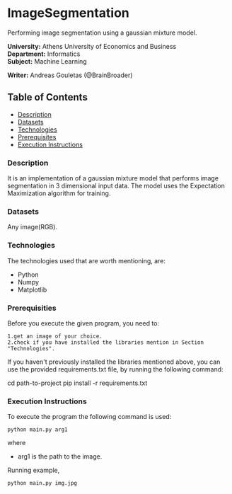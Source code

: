 # ImageSegmentation
Performing image segmentation using a gaussian mixture model. 

**University:** Athens University of Economics and Business  
**Department:** Informatics  
**Subject:** Machine Learning

**Writer:**  Andreas Gouletas (@BrainBroader)

## Table of Contents
* [Description](#description)
* [Datasets](#datasets)
* [Technologies](#technologies)
* [Prerequisites](#prerequisities)
* [Execution Instructions](#execution-instructions)

### Description 
It is an implementation of a gaussian mixture model that performs image segmentation in 3 dimensional input data. The model uses the Expectation Maximization algorithm 
for training.

### Datasets
 Any image(RGB). 

### Technologies

The technologies used that are worth mentioning, are:

   * Python
   * Numpy
   * Matplotlib


### Prerequisities

Before you execute the given program, you need to:

    1.get an image of your choice.
    2.check if you have installed the libraries mention in Section "Technologies".

If you haven't previously installed the libraries mentioned above, you can use the provided requirements.txt file, by running the following command:

cd path-to-project
pip install -r requirements.txt
 
### Execution Instructions
To execute the program the following command is used:
```
python main.py arg1
```
where 

* arg1 is the path to the image.


Running example, 
```
python main.py img.jpg
```

